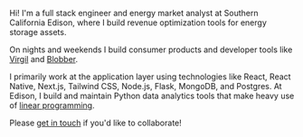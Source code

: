 Hi! I'm a full stack engineer and energy market analyst at Southern California Edison, where I build revenue optimization tools for energy storage assets.

On nights and weekends I build consumer products and developer tools like [Virgil](https://github.com/kevinkoste/virgil) and [Blobber](https://github.com/kevinkoste/blobber).

I primarily work at the application layer using technologies like React, React Native, Next.js, Tailwind CSS, Node.js, Flask, MongoDB, and Postgres.
At Edison, I build and maintain Python data analytics tools that make heavy use of [linear programming](https://en.wikipedia.org/wiki/Linear_programming).

Please [get in touch](mailto:kevinkoste@gmail.com) if you'd like to collaborate!
